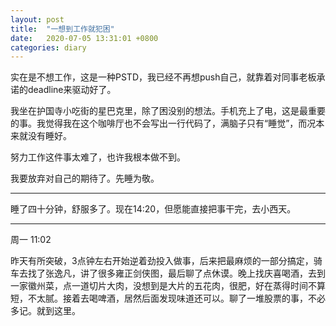 ```yaml
---
layout: post
title:  "一想到工作就犯困"
date:   2020-07-05 13:31:01 +0800
categories: diary
---
```


实在是不想工作，这是一种PSTD，我已经不再想push自己，就靠着对同事老板承诺的deadline来驱动好了。

我坐在护国寺小吃街的星巴克里，除了困没别的想法。手机充上了电，这是最重要的事。我觉得我在这个咖啡厅也不会写出一行代码了，满脑子只有“睡觉”，而况本来就没有睡好。

努力工作这件事太难了，也许我根本做不到。

我要放弃对自己的期待了。先睡为敬。

----

睡了四十分钟，舒服多了。现在14:20，但愿能直接把事干完，去小西天。

----

周一 11:02

昨天有所突破，3点钟左右开始逆着劲投入做事，后来把最麻烦的一部分搞定，骑车去找了张逸凡，讲了很多雍正剑侠图，最后聊了点休谟。晚上找庆喜喝酒，去到一家徽州菜，点一道切片大肉，没想到是大片的五花肉，很肥，好在蒸得时间不算短，不太腻。接着去喝啤酒，居然后面发现味道还可以。聊了一堆股票的事，不必多记。就到这里。
